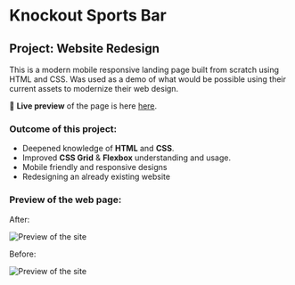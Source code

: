 # Knockout Sports Bar

## Project: Website Redesign 

This is a modern mobile responsive landing page built from scratch using HTML and CSS. Was used as a demo of what would be possible using their current assets to modernize their web design.

🔗 **Live preview** of the page is here [here](https://ajclay7.github.io/KSB-Demo/).

### Outcome of this project:

- Deepened knowledge of **HTML** and **CSS**.
- Improved **CSS Grid** & **Flexbox** understanding and usage.
- Mobile friendly and responsive designs
- Redesigning an already existing website

### Preview of the web page:

After:

![Preview of the site](img/screenshot.png)

Before:

![Preview of the site](img/before_screenshot.png)

